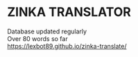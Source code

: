 # ZINKA TRANSLATOR
Database updated regularly
<br>
Over 80 words so far
<br>
https://lexbot89.github.io/zinka-translate/
